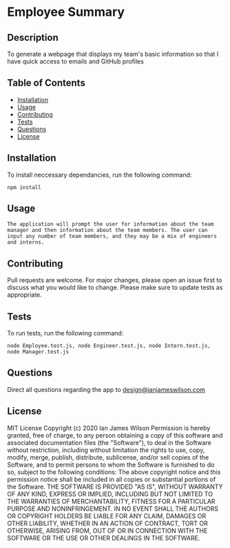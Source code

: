 # Employee Summary
## Description
To generate a webpage that displays my team's basic information so that I have quick access to emails and GitHub profiles
## Table of Contents
* [Installation](#installation)
* [Usage](#usage)
* [Contributing](#contributing)
* [Tests](#tests)
* [Questions](#questions)
* [License](#license)
## Installation
To install neccessary dependancies, run the following command:
```
npm install
```
## Usage 
```
The application will prompt the user for information about the team manager and then information about the team members. The user can input any number of team members, and they may be a mix of engineers and interns.
```
## Contributing
Pull requests are welcome. For major changes, please open an issue first to discuss what you would like to change.
Please make sure to update tests as appropriate.
## Tests
To run tests, run the following command: 
```
node Employee.test.js, node Engineer.test.js, node Intern.test.js, node Manager.test.js
```
## Questions
Direct all questions regarding the app to design@ianjameswilson.com
## License
MIT License
Copyright (c) 2020 Ian James Wilson
Permission is hereby granted, free of charge, to any person obtaining a copy of this software and associated documentation files (the "Software"), to deal in the Software without restriction, including without limitation the rights to use, copy, modify, merge, publish, distribute, sublicense, and/or sell copies of the Software, and to permit persons to whom the Software is furnished to do so, subject to the following conditions:
The above copyright notice and this permission notice shall be included in all copies or substantial portions of the Software.
THE SOFTWARE IS PROVIDED "AS IS", WITHOUT WARRANTY OF ANY KIND, EXPRESS OR IMPLIED, INCLUDING BUT NOT LIMITED TO THE WARRANTIES OF MERCHANTABILITY, FITNESS FOR A PARTICULAR PURPOSE AND NONINFRINGEMENT. IN NO EVENT SHALL THE AUTHORS OR COPYRIGHT HOLDERS BE LIABLE FOR ANY CLAIM, DAMAGES OR OTHER LIABILITY, WHETHER IN AN ACTION OF CONTRACT, TORT OR OTHERWISE, ARISING FROM, OUT OF OR IN CONNECTION WITH THE SOFTWARE OR THE USE OR OTHER DEALINGS IN THE
SOFTWARE.
